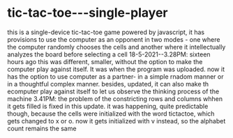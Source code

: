 # tic-tac-toe---single-player
this is a single-device tic-tac-toe game powered by javascript, it has provisions to use the computer as an opponent in two modes - one where the computer randomly chooses the cells and another where it intellectually analyzes the board before selecting a cell
18-5-2021--3.28PM: sixteen hours ago this was different, smaller, without the option to make the computer play against itself. It was when the program was uploaded.
                   now it has the option to use computer as a partner- in a simple rnadom manner or in a thoughtful complex manner. besides, updated, it can also make th ecomputer play against itself to let us observe the thinking process of the machine
           3.41PM: the problem of the constricting rows and columns whhen it gets filled is fixed in this update. it was happening, quite predictable though, because the cells were initialized with the word tictactoe, which gets changed to x or o. now it gets initialized with v instead, so the alphabet count remains the same
